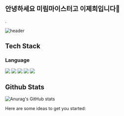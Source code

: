 ## 안녕하세요 미림마이스터고 이제희입니다👋
 .<div>
  <!--Header-->
![header](https://capsule-render.vercel.app/api?type=waving&color=gradient&height=300&section=header&text=안녕하세요%20이제희입니다%20&textColor=000000)
</div>
  <!--Body-->
<div>

 ## Tech Stack
  ### Language
  <!--Python-->
  <img src="https://img.shields.io/badge/Python-3776AB?style=flat-square&logo=Python&logoColor=white"/>
  <!--Java-->
  <img src="https://img.shields.io/badge/Java-F7DF1E?style=flat-square&logo=Java&logoColor=white"/>
  <!--JavaScript-->
  <img src="https://img.shields.io/badge/JavaScript-F7DF1E?style=flat-square&logo=JavaScript&logoColor=white"/>
  <!--HTML5-->
  <img src="https://img.shields.io/badge/HTML5-E34F26?style=flat-square&logo=HTML5&logoColor=white"/>
  <!--CSS-->
  <img src="https://img.shields.io/badge/CSS3-1572B6?style=flat-square&logo=CSS3&logoColor=white"/>
  <br/>
  
## Github Stats
![Anurag's GitHub stats](https://github-readme-stats.vercel.app/api?username=jeahee2&show_icons=true&theme=radical)
<br/>
  </div>
  Here are some ideas to get you started:
  <!--
- 🔭 I’m currently working on ...
- 🌱 I’m currently learning ...
- 👯 I’m looking to collaborate on ...
- 🤔 I’m looking for help with ...
- 💬 Ask me about ...
- 📫 How to reach me: ...
- 😄 Pronouns: ...
- ⚡ Fun fact: ...
-->

